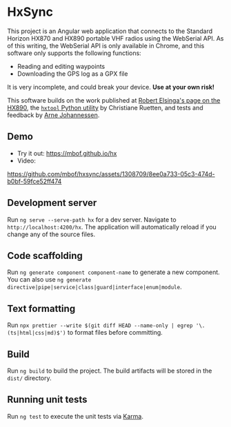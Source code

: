 # HxSync

This project is an Angular web application that connects to the Standard Horizon
HX870 and HX890 portable VHF radios using the WebSerial API. As of this writing,
the WebSerial API is only available in Chrome, and this software only supports
the following functions:

- Reading and editing waypoints
- Downloading the GPS log as a GPX file

It is very incomplete, and could break your device. **Use at your own risk!**

This software builds on the work published at
[Robert Elsinga's page on the HX890](https://pc5e.nl/info/standard-horizon-hx890e-marine-handheld),
the [`hxtool` Python utility](https://github.com/cr/hx870) by Christiane
Ruetten, and tests and feedback by
[Arne Johannessen](https://github.com/johannessen).

## Demo

- Try it out: https://mbof.github.io/hx
- Video:

https://github.com/mbof/hxsync/assets/1308709/8ee0a733-05c3-474d-b0bf-59fce52ff474

## Development server

Run `ng serve --serve-path hx` for a dev server. Navigate to
`http://localhost:4200/hx`. The application will automatically reload if you
change any of the source files.

## Code scaffolding

Run `ng generate component component-name` to generate a new component. You can
also use `ng generate directive|pipe|service|class|guard|interface|enum|module`.

## Text formatting

Run
`npx prettier --write $(git diff HEAD --name-only | egrep '\.(ts|html|css|md)$')`
to format files before committing.

## Build

Run `ng build` to build the project. The build artifacts will be stored in the
`dist/` directory.

## Running unit tests

Run `ng test` to execute the unit tests via
[Karma](https://karma-runner.github.io).
